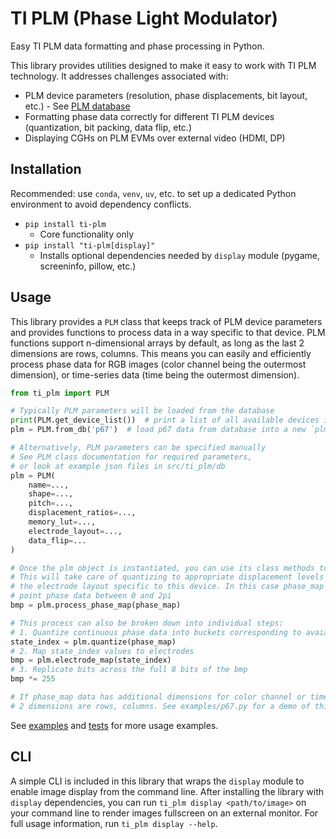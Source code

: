 # TI PLM (Phase Light Modulator)

Easy TI PLM data formatting and phase processing in Python.

This library provides utilities designed to make it easy to work with TI PLM technology. It addresses challenges associated with:

* PLM device parameters (resolution, phase displacements, bit layout, etc.) - See [PLM database](./src/ti_plm/db/)
* Formatting phase data correctly for different TI PLM devices (quantization, bit packing, data flip, etc.)
* Displaying CGHs on PLM EVMs over external video (HDMI, DP)

## Installation

Recommended: use `conda`, `venv`, `uv`, etc. to set up a dedicated Python environment to avoid dependency conflicts.

* `pip install ti-plm`
  * Core functionality only
* `pip install "ti-plm[display]"`
  * Installs optional dependencies needed by `display` module (pygame, screeninfo, pillow, etc.)

## Usage

This library provides a `PLM` class that keeps track of PLM device parameters and provides functions to process data in a way specific to that device. PLM functions support n-dimensional arrays by default, as long as the last 2 dimensions are rows, columns. This means you can easily and efficiently process phase data for RGB images (color channel being the outermost dimension), or time-series data (time being the outermost dimension).

```python
from ti_plm import PLM

# Typically PLM parameters will be loaded from the database
print(PLM.get_device_list())  # print a list of all available devices in the database
plm = PLM.from_db('p67')  # load p67 data from database into a new `plm` object

# Alternatively, PLM parameters can be specified manually
# See PLM class documentation for required parameters,
# or look at example json files in src/ti_plm/db
plm = PLM(
    name=...,
    shape=...,
    pitch=...,
    displacement_ratios=...,
    memory_lut=...,
    electrode_layout=...,
    data_flip=...
)

# Once the plm object is instantiated, you can use its class methods to process phase data
# This will take care of quantizing to appropriate displacement levels and mapping data to
# the electrode layout specific to this device. In this case phase_map would contain floating
# point phase data between 0 and 2pi
bmp = plm.process_phase_map(phase_map)

# This process can also be broken down into individual steps:
# 1. Quantize continuous phase data into buckets corresponding to avaialble mirror levels
state_index = plm.quantize(phase_map)
# 2. Map state_index values to electrodes
bmp = plm.electrode_map(state_index)
# 3. Replicate bits across the full 8 bits of the bmp
bmp *= 255

# If phase_map data has additional dimensions for color channel or time-series, make sure the last
# 2 dimensions are rows, columns. See examples/p67.py for a demo of this.
```

See [examples](./examples/) and [tests](./tests/) for more usage examples.

## CLI

A simple CLI is included in this library that wraps the `display` module to enable image display from the command line. After installing the library with `display` dependencies, you can run `ti_plm display <path/to/image>` on your command line to render images fullscreen on an external monitor. For full usage information, run `ti_plm display --help`.
